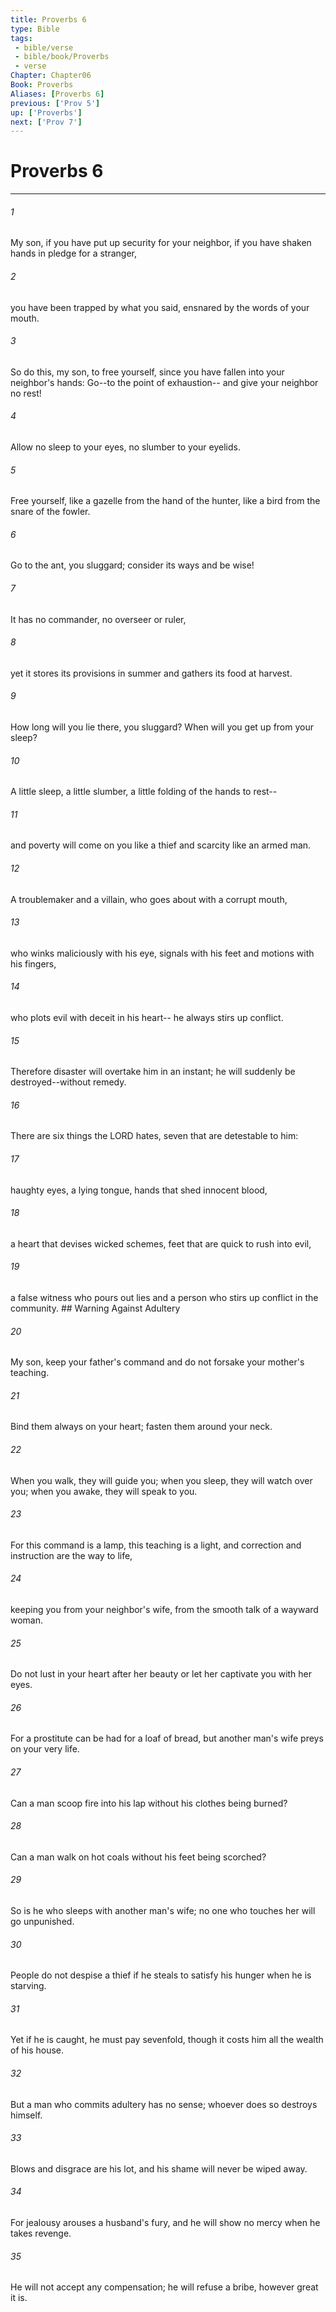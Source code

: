 ```yaml
---
title: Proverbs 6
type: Bible
tags:
 - bible/verse
 - bible/book/Proverbs
 - verse
Chapter: Chapter06
Book: Proverbs
Aliases: [Proverbs 6]
previous: ['Prov 5']
up: ['Proverbs']
next: ['Prov 7']
---
```

# Proverbs 6

***


###### 1 
My son, if you have put up security for your neighbor, if you have shaken hands in pledge for a stranger, 

###### 2 
you have been trapped by what you said, ensnared by the words of your mouth. 

###### 3 
So do this, my son, to free yourself, since you have fallen into your neighbor's hands: Go--to the point of exhaustion-- and give your neighbor no rest! 

###### 4 
Allow no sleep to your eyes, no slumber to your eyelids. 

###### 5 
Free yourself, like a gazelle from the hand of the hunter, like a bird from the snare of the fowler. 

###### 6 
Go to the ant, you sluggard; consider its ways and be wise! 

###### 7 
It has no commander, no overseer or ruler, 

###### 8 
yet it stores its provisions in summer and gathers its food at harvest. 

###### 9 
How long will you lie there, you sluggard? When will you get up from your sleep? 

###### 10 
A little sleep, a little slumber, a little folding of the hands to rest-- 

###### 11 
and poverty will come on you like a thief and scarcity like an armed man. 

###### 12 
A troublemaker and a villain, who goes about with a corrupt mouth, 

###### 13 
who winks maliciously with his eye, signals with his feet and motions with his fingers, 

###### 14 
who plots evil with deceit in his heart-- he always stirs up conflict. 

###### 15 
Therefore disaster will overtake him in an instant; he will suddenly be destroyed--without remedy. 

###### 16 
There are six things the LORD hates, seven that are detestable to him: 

###### 17 
haughty eyes, a lying tongue, hands that shed innocent blood, 

###### 18 
a heart that devises wicked schemes, feet that are quick to rush into evil, 

###### 19 
a false witness who pours out lies and a person who stirs up conflict in the community. ## Warning Against Adultery 

###### 20 
My son, keep your father's command and do not forsake your mother's teaching. 

###### 21 
Bind them always on your heart; fasten them around your neck. 

###### 22 
When you walk, they will guide you; when you sleep, they will watch over you; when you awake, they will speak to you. 

###### 23 
For this command is a lamp, this teaching is a light, and correction and instruction are the way to life, 

###### 24 
keeping you from your neighbor's wife, from the smooth talk of a wayward woman. 

###### 25 
Do not lust in your heart after her beauty or let her captivate you with her eyes. 

###### 26 
For a prostitute can be had for a loaf of bread, but another man's wife preys on your very life. 

###### 27 
Can a man scoop fire into his lap without his clothes being burned? 

###### 28 
Can a man walk on hot coals without his feet being scorched? 

###### 29 
So is he who sleeps with another man's wife; no one who touches her will go unpunished. 

###### 30 
People do not despise a thief if he steals to satisfy his hunger when he is starving. 

###### 31 
Yet if he is caught, he must pay sevenfold, though it costs him all the wealth of his house. 

###### 32 
But a man who commits adultery has no sense; whoever does so destroys himself. 

###### 33 
Blows and disgrace are his lot, and his shame will never be wiped away. 

###### 34 
For jealousy arouses a husband's fury, and he will show no mercy when he takes revenge. 

###### 35 
He will not accept any compensation; he will refuse a bribe, however great it is. 
